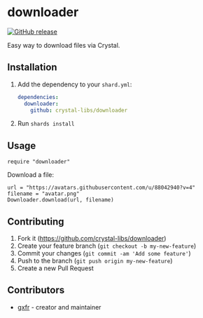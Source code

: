 # downloader

[![GitHub release](https://img.shields.io/github/release/crystal-libs/downloader.svg)](https://github.com/crystal-libs/downloader/releases)

Easy way to download files via Crystal.

## Installation

1. Add the dependency to your `shard.yml`:

   ```yaml
   dependencies:
     downloader:
       github: crystal-libs/downloader
   ```

2. Run `shards install`

## Usage

```crystal
require "downloader"
```

Download a file:

```crystal
url = "https://avatars.githubusercontent.com/u/88042940?v=4"
filename = "avatar.png"
Downloader.download(url, filename)
```

## Contributing

1. Fork it (<https://github.com/crystal-libs/downloader>)
2. Create your feature branch (`git checkout -b my-new-feature`)
3. Commit your changes (`git commit -am 'Add some feature'`)
4. Push to the branch (`git push origin my-new-feature`)
5. Create a new Pull Request

## Contributors

- [gxfr](https://github.com/gxfr) - creator and maintainer
